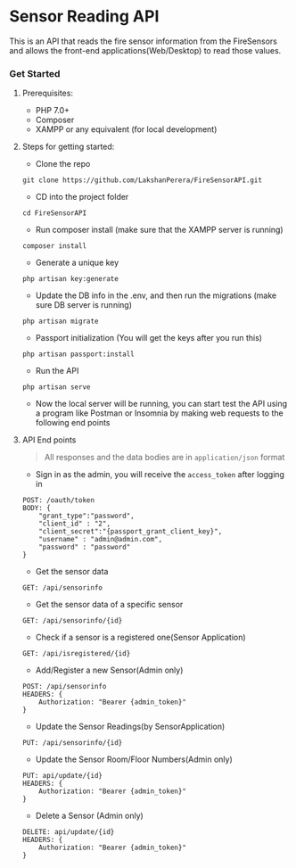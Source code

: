 # Sensor Reading API
This is an API that reads the fire sensor information from the FireSensors and
allows the front-end applications(Web/Desktop) to read those values.

### Get Started

1. Prerequisites:
    * PHP 7.0+
    * Composer
    * XAMPP or any equivalent (for local development)
 
 2. Steps for getting started:
    * Clone the repo
    ```
    git clone https://github.com/LakshanPerera/FireSensorAPI.git
    ```
    * CD into the project folder
    ```
    cd FireSensorAPI
    ```
    * Run composer install (make sure that the XAMPP server is running)
    ```
    composer install
    ```
    * Generate a unique key
    ```
    php artisan key:generate
    ```
    * Update the DB info in the .env, and then run the migrations (make sure DB server is running)
    ```
    php artisan migrate
    ``` 
    * Passport initialization (You will get the keys after you run this)
    ```
    php artisan passport:install
    ```
    * Run the API
    ```
    php artisan serve
    ```
    * Now the local server will be running, you can start test the API using a program like Postman or Insomnia by making web requests to the following end points
    
 3. API End points
    > All responses and the data bodies are in `application/json` format
 
    * Sign in as the admin, you will receive the `access_token` after logging in
    ```
    POST: /oauth/token
    BODY: {
        "grant_type":"password",
        "client_id" : "2",
        "client_secret":"{passport_grant_client_key}",
        "username" : "admin@admin.com",
        "password" : "password"
    }
    ```
    
    * Get the sensor data
    ```
    GET: /api/sensorinfo
    ```
    
    * Get the sensor data of a specific sensor
    ```
    GET: /api/sensorinfo/{id}
    ```
    
    * Check if a sensor is a registered one(Sensor Application)
    ```
    GET: /api/isregistered/{id}
    ```
    
    * Add/Register a new Sensor(Admin only)
    ```
    POST: /api/sensorinfo
    HEADERS: {
        Authorization: "Bearer {admin_token}"
    }
    ``` 
    
    * Update the Sensor Readings(by SensorApplication)
    ```
    PUT: /api/sensorinfo/{id}
    ```
    
    * Update the Sensor Room/Floor Numbers(Admin only)
    ```
    PUT: api/update/{id}
    HEADERS: {
        Authorization: "Bearer {admin_token}"
    }
    ```
    
    * Delete a Sensor (Admin only)
    ```
    DELETE: api/update/{id}
    HEADERS: {
        Authorization: "Bearer {admin_token}"
    }
    ```
